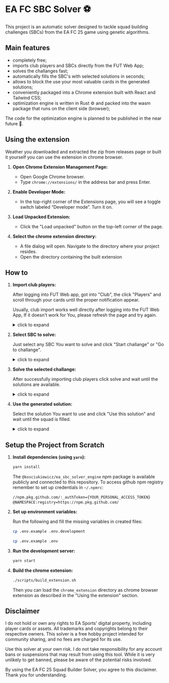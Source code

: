 # EA FC SBC Solver ⚽

This project is an automatic solver designed to tackle squad building challenges (SBCs) from the EA FC 25 game using genetic algorithms.

## Main features

- completely free;
- imports club players and SBCs directly from the FUT Web App;
- solves the challanges fast;
- automatically fills the SBC's with selected solutions in seconds;
- allows to block the use your most valuable cards in the generated solutions;
- conveniently packaged into a Chrome extension built with React and Tailwind CSS;
- optimization engine is written in Rust ⚙️ and packed into the wasm package that runs on the client side (browser);

The code for the optimization engine is planned to be published in the near future 🚀.

## Using the extension

Weather you downloaded and extracted the zip from releases page or built it yourself you can use the extension in chrome browser.

1. **Open Chrome Extension Management Page:**

   - Open Google Chrome browser.
   - Type `chrome://extensions/` in the address bar and press Enter.

2. **Enable Developer Mode:**

   - In the top-right corner of the Extensions page, you will see a toggle switch labeled “Developer mode”. Turn it on.

3. **Load Unpacked Extension:**

   - Click the "Load unpacked" button on the top-left corner of the page.

4. **Select the chrome extension directory:**

   - A file dialog will open. Navigate to the directory where your project resides.
   - Open the directory containing the built extension

## How to

1. **Import club players:**

   After logging into FUT Web app, got into "Club", the click "Players" and scroll through your cards until the proper notification appear.

   Usually, club import works well directly after logging into the FUT Web App, If it doesn't work for You, please refresh the page and try again.

   <details>
   <summary>click to expand</summary>
   <img src="./docs/club_import.gif" alt="Club import">
   </details>

2. **Select SBC to solve:**

   Just select any SBC You want to solve and click "Start challange" or "Go to challange".

   <details>
   <summary>click to expand</summary>
   <img src="./docs/sbc_import.gif" alt="SBC import">
   </details>

3. **Solve the selected challange:**

   After successfully importing club players click solve and wait until the solutions are available.

   <details>
   <summary>click to expand</summary>
   <img src="./docs/solve.gif" alt="Solve">
   </details>

4. **Use the generated solution:**

   Select the solution You want to use and click "Use this solution" and wait until the squad is filled.

   <details>
   <summary>click to expand</summary>
   <img src="./docs/solving.gif" alt="Use solution">
   </details>

## Setup the Project from Scratch

1. **Install dependencies (using `yarn`):**

   ```bash
   yarn install
   ```

   The `@kosciukiewicz/ea_sbc_solver_engine` npm package is available publicly and connected to this repository. To access github npm registry remember to set up credentials in `~/.npmrc`:

   ```
   //npm.pkg.github.com/:_authToken={YOUR_PERSONAL_ACCESS_TOKEN}
   @NAMESPACE:registry=https://npm.pkg.github.com/
   ```

2. **Set up environment variables:**

   Run the following and fill the missing variables in created files:

   ```bash
   cp .env.example .env.development
   ```

   ```bash
   cp .env.example .env
   ```

3. **Run the development server:**

   ```bash
   yarn start
   ```

4. **Build the chrome extension:**

   ```bash
   ./scripts/build_extension.sh
   ```

   Then you can load the `chrome_extension` directory as chrome browser extension as described in the "Using the extension" section.

## Disclaimer

I do not hold or own any rights to EA Sports' digital property, including player cards or assets. All trademarks and copyrights belong to their respective owners. This solver is a free hobby project intended for community sharing, and no fees are charged for its use.

Use this solver at your own risk. I do not take responsibility for any account bans or suspensions that may result from using this tool. While it is very unlikely to get banned, please be aware of the potential risks involved.

By using the EA FC 25 Squad Builder Solver, you agree to this disclaimer. Thank you for understanding.
